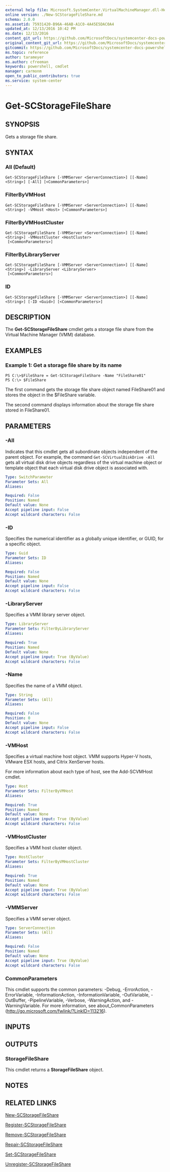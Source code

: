 ```yaml
---
external help file: Microsoft.SystemCenter.VirtualMachineManager.dll-Help.xml
online version: ./New-SCStorageFileShare.md
schema: 2.0.0
ms.assetid: 75931420-B96A-46AB-A1C0-4A45E5DAC0A4
updated_at: 12/13/2016 10:42 PM
ms.date: 12/13/2016
content_git_url: https://github.com/MicrosoftDocs/systemcenter-docs-powershell/blob/master/systemcenter-cmdlets/VirtualMachineManager/v1/Get-SCStorageFileShare.md
original_content_git_url: https://github.com/MicrosoftDocs/systemcenter-docs-powershell/blob/master/systemcenter-cmdlets/VirtualMachineManager/v1/Get-SCStorageFileShare.md
gitcommit: https://github.com/MicrosoftDocs/systemcenter-docs-powershell/blob/ea9507ac2178040476af5407227db8cb97701ea9/systemcenter-cmdlets/VirtualMachineManager/v1/Get-SCStorageFileShare.md
ms.topic: reference
author: tarameyer
ms.author: cfreeman
keywords: powershell, cmdlet
manager: carmonm
open_to_public_contributors: true
ms.service: system-center
---
```


# Get-SCStorageFileShare

## SYNOPSIS
Gets a storage file share.

## SYNTAX

### All (Default)
```
Get-SCStorageFileShare [-VMMServer <ServerConnection>] [[-Name] <String>] [-All] [<CommonParameters>]
```

### FilterByVMHost
```
Get-SCStorageFileShare [-VMMServer <ServerConnection>] [[-Name] <String>] -VMHost <Host> [<CommonParameters>]
```

### FilterByVMHostCluster
```
Get-SCStorageFileShare [-VMMServer <ServerConnection>] [[-Name] <String>] -VMHostCluster <HostCluster>
 [<CommonParameters>]
```

### FilterByLibraryServer
```
Get-SCStorageFileShare [-VMMServer <ServerConnection>] [[-Name] <String>] -LibraryServer <LibraryServer>
 [<CommonParameters>]
```

### ID
```
Get-SCStorageFileShare [-VMMServer <ServerConnection>] [[-Name] <String>] [-ID <Guid>] [<CommonParameters>]
```

## DESCRIPTION
The **Get-SCStorageFileShare** cmdlet gets a storage file share from the Virtual Machine Manager (VMM) database.

## EXAMPLES

### Example 1: Get a storage file share by its name
```
PS C:\>$FileShare = Get-SCStorageFileShare -Name "FileShare01" 
PS C:\> $FileShare
```

The first command gets the storage file share object named FileShare01 and stores the object in the $FileShare variable.

The second command displays information about the storage file share stored in FileShare01.

## PARAMETERS

### -All
Indicates that this cmdlet gets all subordinate objects independent of the parent object.
For example, the command `Get-SCVirtualDiskDrive -All` gets all virtual disk drive objects regardless of the virtual machine object or template object that each virtual disk drive object is associated with.

```yaml
Type: SwitchParameter
Parameter Sets: All
Aliases: 

Required: False
Position: Named
Default value: None
Accept pipeline input: False
Accept wildcard characters: False
```

### -ID
Specifies the numerical identifier as a globally unique identifier, or GUID, for a specific object.

```yaml
Type: Guid
Parameter Sets: ID
Aliases: 

Required: False
Position: Named
Default value: None
Accept pipeline input: False
Accept wildcard characters: False
```

### -LibraryServer
Specifies a VMM library server object.

```yaml
Type: LibraryServer
Parameter Sets: FilterByLibraryServer
Aliases: 

Required: True
Position: Named
Default value: None
Accept pipeline input: True (ByValue)
Accept wildcard characters: False
```

### -Name
Specifies the name of a VMM object.

```yaml
Type: String
Parameter Sets: (All)
Aliases: 

Required: False
Position: 0
Default value: None
Accept pipeline input: False
Accept wildcard characters: False
```

### -VMHost
Specifies a virtual machine host object.
VMM supports Hyper-V hosts, VMware ESX hosts, and Citrix XenServer hosts.

For more information about each type of host, see the Add-SCVMHost cmdlet.

```yaml
Type: Host
Parameter Sets: FilterByVMHost
Aliases: 

Required: True
Position: Named
Default value: None
Accept pipeline input: True (ByValue)
Accept wildcard characters: False
```

### -VMHostCluster
Specifies a VMM host cluster object.

```yaml
Type: HostCluster
Parameter Sets: FilterByVMHostCluster
Aliases: 

Required: True
Position: Named
Default value: None
Accept pipeline input: True (ByValue)
Accept wildcard characters: False
```

### -VMMServer
Specifies a VMM server object.

```yaml
Type: ServerConnection
Parameter Sets: (All)
Aliases: 

Required: False
Position: Named
Default value: None
Accept pipeline input: True (ByValue)
Accept wildcard characters: False
```

### CommonParameters
This cmdlet supports the common parameters: -Debug, -ErrorAction, -ErrorVariable, -InformationAction, -InformationVariable, -OutVariable, -OutBuffer, -PipelineVariable, -Verbose, -WarningAction, and -WarningVariable. For more information, see about_CommonParameters (http://go.microsoft.com/fwlink/?LinkID=113216).

## INPUTS

## OUTPUTS

### StorageFileShare
This cmdlet returns a **StorageFileShare** object.

## NOTES

## RELATED LINKS

[New-SCStorageFileShare](xref:VirtualMachineManager/v1/New-SCStorageFileShare.md)

[Register-SCStorageFileShare](xref:VirtualMachineManager/v1/Register-SCStorageFileShare.md)

[Remove-SCStorageFileShare](xref:VirtualMachineManager/v1/Remove-SCStorageFileShare.md)

[Repair-SCStorageFileShare](xref:VirtualMachineManager/v1/Repair-SCStorageFileShare.md)

[Set-SCStorageFileShare](xref:VirtualMachineManager/v1/Set-SCStorageFileShare.md)

[Unregister-SCStorageFileShare](xref:VirtualMachineManager/v1/Unregister-SCStorageFileShare.md)

